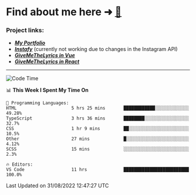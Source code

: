 # Find about me here ➜ [🧑](https://pauabella.dev)

### Project links:
- ***[My Portfolio](https://pauabella.dev)***
- ***[Instafy](https://instafy.me)*** (currently not working due to changes in the Instagram API)
- ***[GiveMeTheLyrics in Vue](https://lyrics.pauabella.dev)***
- ***[GiveMeTheLyrics in React](https://pauabella.dev/GiveMeTheLyrics)***

---
<!--START_SECTION:waka-->
![Code Time](http://img.shields.io/badge/Code%20Time-1%2C392%20hrs%2042%20mins-blue)

📊 **This Week I Spent My Time On** 

```text
💬 Programming Languages: 
HTML                     5 hrs 25 mins       ████████████░░░░░░░░░░░░░   49.28% 
TypeScript               3 hrs 36 mins       ████████░░░░░░░░░░░░░░░░░   32.7% 
CSS                      1 hr 9 mins         ██░░░░░░░░░░░░░░░░░░░░░░░   10.5% 
Other                    27 mins             █░░░░░░░░░░░░░░░░░░░░░░░░   4.12% 
SCSS                     15 mins             ░░░░░░░░░░░░░░░░░░░░░░░░░   2.3%

🔥 Editors: 
VS Code                  11 hrs              █████████████████████████   100.0%

```


 Last Updated on 31/08/2022 12:47:27 UTC
<!--END_SECTION:waka-->
